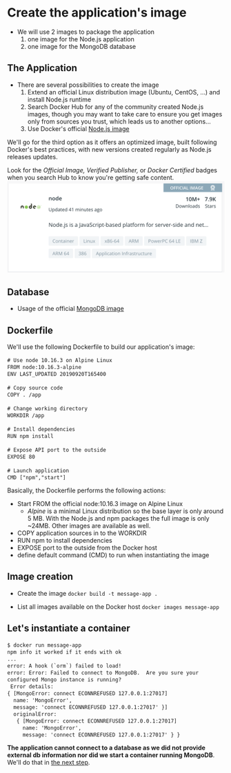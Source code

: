 # Create the application's image

* We will use 2 images to package the application
  1. one image for the Node.js application
  2. one image for the MongoDB database

## The Application

* There are several possibilities to create the image
  1. Extend an official Linux distribution image (Ubuntu, CentOS, ...) and install Node.js runtime
  2. Search Docker Hub for any of the community created Node.js images, though you may want to take care to ensure you get images only from sources you trust, which leads us to another options...
  3. Use Docker's official [Node.js image](https://hub.docker.com/_/node)

We'll go for the third option as it offers an optimized image, built following Docker's best practices, with new versions created regularly as Node.js releases updates.

Look for the _Official Image, Verified Publisher,_ or _Docker Certified_ badges when you search Hub to know you're getting safe content.
![Official Image badge](./images/official_image.png)

## Database

* Usage of the official [MongoDB image](https://hub.docker.com/_/mongo)

## Dockerfile

We'll use the following Dockerfile to build our application's image:

```
# Use node 10.16.3 on Alpine Linux
FROM node:10.16.3-alpine
ENV LAST_UPDATED 20190920T165400

# Copy source code
COPY . /app

# Change working directory
WORKDIR /app

# Install dependencies
RUN npm install

# Expose API port to the outside
EXPOSE 80

# Launch application
CMD ["npm","start"]
````

Basically, the Dockerfile performs the following actions:

* Start FROM the official node:10.16.3 image on Alpine Linux
  * _Alpine_ is a minimal Linux distribution so the base layer is only around 5 MB. With the Node.js and npm packages the full image is only ~24MB. Other images are available as well.
* COPY application sources in to the WORKDIR
* RUN npm to install dependencies
* EXPOSE port to the outside from the Docker host
* define default command (CMD) to run when instantiating the image

## Image creation

* Create the image `docker build -t message-app .`

* List all images available on the Docker host `docker images message-app`

## Let's instantiate a container

```
$ docker run message-app
npm info it worked if it ends with ok
...
error: A hook (`orm`) failed to load!
error: Error: Failed to connect to MongoDB.  Are you sure your configured Mongo instance is running?
 Error details:
{ [MongoError: connect ECONNREFUSED 127.0.0.1:27017]
  name: 'MongoError',
  message: 'connect ECONNREFUSED 127.0.0.1:27017' }]
  originalError:
   { [MongoError: connect ECONNREFUSED 127.0.0.1:27017]
     name: 'MongoError',
     message: 'connect ECONNREFUSED 127.0.0.1:27017' } }
```

**The application cannot connect to a database as we did not provide external db information nor did we start a container running MongoDB**. We'll do that in [the next step](3_publish_image.md).
